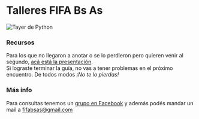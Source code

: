 # Talleres FIFA Bs As
![Tayer de Python](https://github.com/Fifabsas/TayeresFifabsas/raw/master/python/difusion/python_flyer_2015_1c.png)

### Recursos
Para los que no llegaron a anotar o se lo perdieron pero quieren venir al segundo, [acá está la presentación](https://github.com/Fifabsas/TayeresFifabsas/raw/master/python/introductorio/presentacion.pdf).  
Si lograste terminar la guía, no vas a tener problemas en el próximo encuentro. De todos modos *¡No te lo pierdas!*

### Más info
Para consultas tenemos un [grupo en Facebook](https://www.facebook.com/groups/303815376436624/) y además podés mandar un mail a [fifabsas@gmail.com](mailto:fifabsas@gmail.com)

